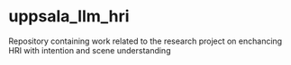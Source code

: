 # uppsala_llm_hri
Repository containing work related to the research project on enchancing HRI with intention and scene understanding
